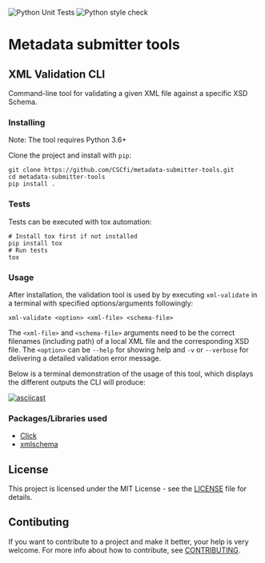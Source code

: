![Python Unit Tests](https://github.com/CSCfi/metadata-submitter-tools/workflows/Python%20Unit%20Tests/badge.svg)
![Python style check](https://github.com/CSCfi/metadata-submitter-tools/workflows/Python%20style%20check/badge.svg)

# Metadata submitter tools

## XML Validation CLI

Command-line tool for validating a given XML file against a specific XSD Schema.

### Installing

Note: The tool requires Python 3.6+

Clone the project and install with `pip`:
```
git clone https://github.com/CSCfi/metadata-submitter-tools.git
cd metadata-submitter-tools
pip install .
```

### Tests

Tests can be executed with tox automation:
```
# Install tox first if not installed
pip install tox
# Run tests
tox
```

### Usage

After installation, the validation tool is used by by executing `xml-validate` in a terminal with specified options/arguments followingly:

```
xml-validate <option> <xml-file> <schema-file>
```

The `<xml-file>` and `<schema-file>` arguments need to be the correct filenames (including path) of a local XML file and the corresponding XSD file.
The `<option>` can be `--help` for showing help and `-v` or `--verbose` for delivering a detailed validation error message.

Below is a terminal demonstration of the usage of this tool, which displays the different outputs the CLI will produce:

[![asciicast](https://asciinema.org/a/ykioH41E9Y38fG404hReQedyc.svg)](https://asciinema.org/a/ykioH41E9Y38fG404hReQedyc)

### Packages/Libraries used

* [Click](https://click.palletsprojects.com/en/7.x/)
* [xmlschema](https://xmlschema.readthedocs.io/en/latest/index.html)

## License

This project is licensed under the MIT License - see the [LICENSE](LICENSE) file for details.

## Contibuting

If you want to contribute to a project and make it better, your help is very welcome. For more info about how to contribute, see [CONTRIBUTING](CONTRIBUTING.md).
